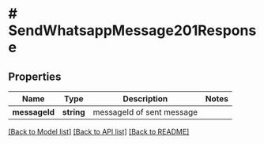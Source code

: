 # # SendWhatsappMessage201Response

## Properties

Name | Type | Description | Notes
------------ | ------------- | ------------- | -------------
**messageId** | **string** | messageId of sent message |

[[Back to Model list]](../../README.md#models) [[Back to API list]](../../README.md#endpoints) [[Back to README]](../../README.md)
